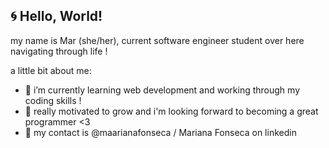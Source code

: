 ## 🌀 Hello, World! 
my name is Mar (she/her), current software engineer student over here navigating through life !

a little bit about me:
- 🌈 i’m currently learning web development and working through my coding skills !
- 🗻 really motivated to grow and i'm looking forward to becoming a great programmer <3
- 🌛 my contact is @maarianafonseca / Mariana Fonseca on linkedin
